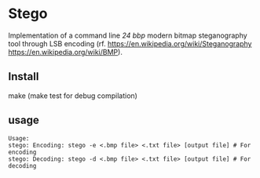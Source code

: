 # Stego

Implementation of a command line *24 bbp* modern bitmap steganography tool through LSB encoding (rf. https://en.wikipedia.org/wiki/Steganography
                                                                                                 https://en.wikipedia.org/wiki/BMP). 
                                                         
## Install 

make (make test for debug compilation) 

## usage
```
Usage:
stego: Encoding: stego -e <.bmp file> <.txt file> [output file] # For encoding
stego: Decoding: stego -d <.bmp file> <.txt file> [output file] # For decoding
```



